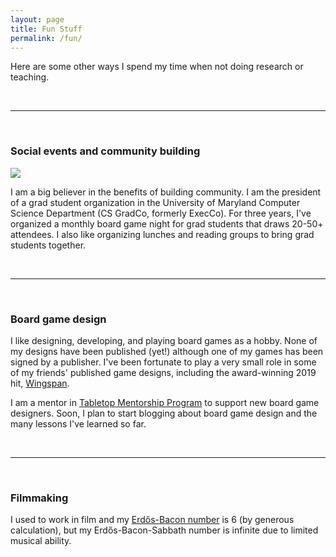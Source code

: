```yaml
---
layout: page
title: Fun Stuff
permalink: /fun/
---
```


Here are some other ways I spend my time when not doing research or teaching.

<br>
<hr>
<br>

<h3>Social events and community building</h3>

<img src="../files/GameNight2-crop.JPG">


<p>
	I am a big believer in the benefits of building community. I am the president of a grad student organization in the University of Maryland Computer Science Department (CS GradCo, formerly ExecCo). For three years, I've organized a monthly board game night for grad students that draws 20-50+ attendees. I also like organizing lunches and reading groups to bring grad students together.
</p>

<!--
<p>
	If you're interested in replicating a board game night or similar event, see my <a href="/eventadvice">advice for organzing grad student events</a>.
</p>
-->


<br>
<hr>
<br>



<h3>Board game design</h3>

<p>
	I like designing, developing, and playing board games as a hobby. None of my designs have been published (yet!) although one of my games has been signed by a publisher. I've been fortunate to play a very small role in some of my friends' published game designs, including the award-winning 2019 hit, <a href="https://www.boardgamegeek.com/boardgame/266192/wingspan">Wingspan</a>.
</p>

<p>
	I am a mentor in <a href="https://sites.google.com/view/tabletop-mentorship-program/">Tabletop Mentorship Program</a> to support new board game designers. Soon, I plan to start blogging about board game design and the many lessons I've learned so far.
</p>


<br>
<hr>
<br>


<h3>Filmmaking</h3>

I used to work in film and my <a href="https://en.wikipedia.org/wiki/Erd%C5%91s%E2%80%93Bacon_number">Erdős-Bacon number</a> is 6 (by generous calculation), but my Erdős-Bacon-Sabbath number is infinite due to limited musical ability.



